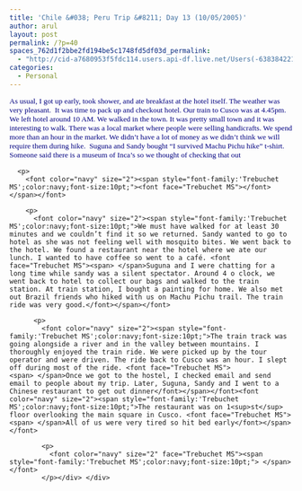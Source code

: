 ```yaml
---
title: 'Chile &#038; Peru Trip &#8211; Day 13 (10/05/2005)'
author: arul
layout: post
permalink: /?p=40
spaces_762d1f2bbe2fd194be5c1748fd5df03d_permalink:
  - "http://cid-a7680953f5fdc114.users.api-df.live.net/Users(-6383842215583694572)/Blogs('A7680953F5FDC114!113')/Entries('A7680953F5FDC114!475')?authkey=NzXxYOsM*PI%24"
categories:
  - Personal
---
```

<div id="msgcns!A7680953F5FDC114!475" class="bvMsg">
  <div>
    <p>
      <font color="navy" size="2"><span style="font-family:'Trebuchet MS';color:navy;font-size:10pt;">As usual, I got up early, took shower, and ate breakfast at the hotel itself. The weather was very pleasant.<font face="Trebuchet MS"><span>  </span>It was time to pack up and checkout hotel. Our train to Cusco was at 4.45pm. We left hotel around 10 AM. We walked in the town. It was pretty small town and it was interesting to walk. There was a local market where people were selling handicrafts. We spend more than an hour in the market. We didn’t have a lot of money as we didn’t think we will require them during hike. <span> </span>Suguna and Sandy bought “I survived Machu Pichu hike” t-shirt. Someone said there is a museum of Inca’s so we thought of checking that out</font></span></font> 
      
      <p>
        <font color="navy" size="2"><span style="font-family:'Trebuchet MS';color:navy;font-size:10pt;"><font face="Trebuchet MS"></font></span></font>  
        
        <p>
          <font color="navy" size="2"><span style="font-family:'Trebuchet MS';color:navy;font-size:10pt;">We must have walked for at least 30 minutes and we couldn’t find it so we returned. Sandy wanted to go to hotel as she was not feeling well with mosquito bites. We went back to the hotel. We found a restaurant near the hotel where we ate our lunch. I wanted to have coffee so went to a café. <font face="Trebuchet MS"><span> </span>Suguna and I were chatting for a long time while sandy was a silent spectator. Around 4 o clock, we went back to hotel to collect our bags and walked to the train station. At train station, I bought a painting for home. We also met out Brazil friends who hiked with us on Machu Pichu trail. The train ride was very good.</font></span></font> 
          
          <p>
            <font color="navy" size="2"><span style="font-family:'Trebuchet MS';color:navy;font-size:10pt;">The train track was going alongside a river and in the valley between mountains. I thoroughly enjoyed the train ride. We were picked up by the tour operator and were driven. The ride back to Cusco was an hour. I slept off during most of the ride. <font face="Trebuchet MS"><span> </span>Once we got to the hostel, I checked email and send email to people about my trip. Later, Suguna, Sandy and I went to a Chinese restaurant to get out dinner</font></span></font><font color="navy" size="2"><span style="font-family:'Trebuchet MS';color:navy;font-size:10pt;">The restaurant was on 1<sup>st</sup> floor overlooking the main square in Cusco. <font face="Trebuchet MS"><span> </span>All of us were very tired so hit bed early</font></span></font> 
            
            <p>
              <font color="navy" size="2" face="Trebuchet MS"><span style="font-family:'Trebuchet MS';color:navy;font-size:10pt;"> </span></font>
            </p></div> </div>